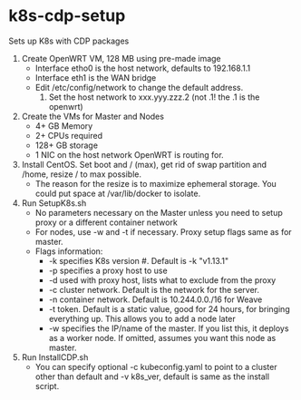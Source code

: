 # k8s-cdp-setup
Sets up K8s with CDP packages
1.  Create OpenWRT VM, 128 MB using pre-made image
    *  Interface etho0 is the host network, defaults to 192.168.1.1
    *  Interface eth1 is the WAN bridge
    *  Edit /etc/config/network to change the default address.
        1.  Set the host network to xxx.yyy.zzz.2 (not .1!  the .1 is the openwrt)
2.  Create the VMs for Master and Nodes
    * 4+ GB Memory
    * 2+ CPUs required
    * 128+ GB storage
    * 1 NIC on the host network OpenWRT is routing for.
3.  Install CentOS.  Set boot and / (max), get rid of swap partition and /home, resize / to max possible.
    *  The reason for the resize is to maximize ephemeral storage.  You could put space at /var/lib/docker to isolate.
4.  Run SetupK8s.sh
    +  No parameters necessary on the Master unless you need to setup proxy or a different container network
    +  For nodes, use -w <master> and -t <token> if necessary.  Proxy setup flags same as for master.
    +  Flags information:
       + -k specifies K8s version #.  Default is -k "v1.13.1"
       + -p specifies a proxy host to use
       + -d used with proxy host, lists what to exclude from the proxy
       + -c cluster network.  Default is the network for the server.
       + -n container network.  Default is 10.244.0.0./16 for Weave
       + -t token.  Default is a static value, good for 24 hours, for bringing everything up.  This allows you to add a node later
       + -w specifies the IP/name of the master.   If you list this, it deploys as a worker node.  If omitted, assumes you want this node as master.
5.  Run InstallCDP.sh
    +  You can specify optional -c kubeconfig.yaml to point to a cluster other than default and -v k8s_ver, default is same as the install script.
